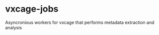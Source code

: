 vxcage-jobs
===========

Asyncronious workers for vxcage that performs metadata extraction and analysis

